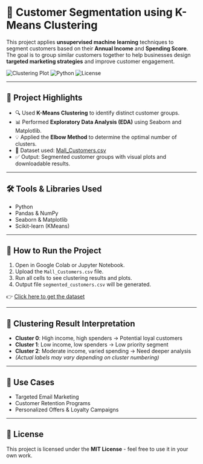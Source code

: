 # 🧠 Customer Segmentation using K-Means Clustering

This project applies **unsupervised machine learning** techniques to segment customers based on their **Annual Income** and **Spending Score**. The goal is to group similar customers together to help businesses design **targeted marketing strategies** and improve customer engagement.

![Clustering Plot](https://img.shields.io/badge/Machine%20Learning-KMeans-blue) ![Python](https://img.shields.io/badge/Language-Python-green) ![License](https://img.shields.io/badge/License-MIT-yellow)

---

## 📌 Project Highlights

- 🔍 Used **K-Means Clustering** to identify distinct customer groups.
- 📊 Performed **Exploratory Data Analysis (EDA)** using Seaborn and Matplotlib.
- 💡 Applied the **Elbow Method** to determine the optimal number of clusters.
- 📁 Dataset used: [Mall_Customers.csv](https://www.kaggle.com/datasets/vjchoudhary7/customer-segmentation-tutorial-in-python)
- ✅ Output: Segmented customer groups with visual plots and downloadable results.

---

## 🛠️ Tools & Libraries Used

- Python
- Pandas & NumPy
- Seaborn & Matplotlib
- Scikit-learn (KMeans)

---

## 🚀 How to Run the Project

1. Open in Google Colab or Jupyter Notebook.
2. Upload the `Mall_Customers.csv` file.
3. Run all cells to see clustering results and plots.
4. Output file `segmented_customers.csv` will be generated.

👉 [Click here to get the dataset](https://www.kaggle.com/datasets/vjchoudhary7/customer-segmentation-tutorial-in-python)

---

## 🧠 Clustering Result Interpretation

- **Cluster 0**: High income, high spenders → Potential loyal customers
- **Cluster 1**: Low income, low spenders → Low priority segment
- **Cluster 2**: Moderate income, varied spending → Need deeper analysis
- *(Actual labels may vary depending on cluster numbering)*

---

## 📌 Use Cases

- Targeted Email Marketing
- Customer Retention Programs
- Personalized Offers & Loyalty Campaigns

---

## 📄 License

This project is licensed under the **MIT License** - feel free to use it in your own work.
